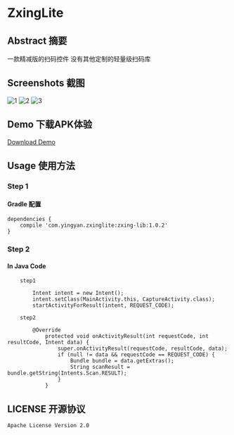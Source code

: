 # ZxingLite

## Abstract 摘要
一款精减版的扫码控件 没有其他定制的轻量级扫码库

## Screenshots 截图
![1](https://github.com/yingLanNull/ZxingLite/blob/master/show/Screenshot_2016-09-23-11-58-23.png)
![2](https://github.com/yingLanNull/ZxingLite/blob/master/show/Screenshot_2016-09-23-11-58-17.png)
![3](https://github.com/yingLanNull/ZxingLite/blob/master/show/Screenshot_2016-09-23-11-58-08.png)

## Demo 下载APK体验
[Download Demo](https://github.com/yingLanNull/ZxingLite/blob/master/show/app-debug.apk)

## Usage 使用方法
### Step 1
#### Gradle 配置
```
dependencies {
    compile 'com.yingyan.zxinglite:zxing-lib:1.0.2'
}
```

### Step 2

#### In Java Code
```
	step1

	    Intent intent = new Intent();
        intent.setClass(MainActivity.this, CaptureActivity.class);
        startActivityForResult(intent, REQUEST_CODE);

    step2
    
        @Override
            protected void onActivityResult(int requestCode, int resultCode, Intent data) {
                super.onActivityResult(requestCode, resultCode, data);
                if (null != data && requestCode == REQUEST_CODE) {
                    Bundle bundle = data.getExtras();
                    String scanResult = bundle.getString(Intents.Scan.RESULT);
                }
            }

```

## LICENSE 开源协议

    Apache License Version 2.0


